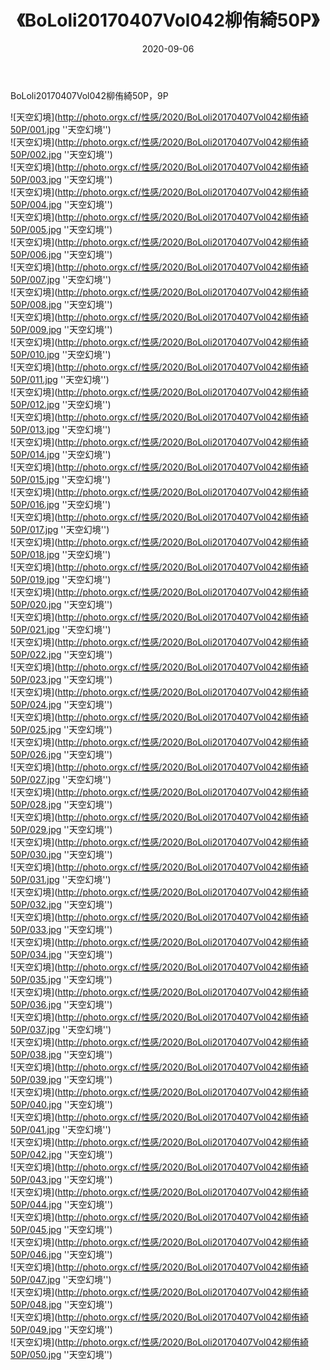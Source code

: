 ﻿---
layout: post
title: 《BoLoli20170407Vol042柳侑綺50P》
date: 2020-09-06
img: http://photo.orgx.cf/性感/2020/BoLoli20170407Vol042柳侑綺50P/000.jpg
tags: [美女,性感,泳衣]
---

BoLoli20170407Vol042柳侑綺50P，9P



![天空幻境](http://photo.orgx.cf/性感/2020/BoLoli20170407Vol042柳侑綺50P/001.jpg ''天空幻境'')<br>
![天空幻境](http://photo.orgx.cf/性感/2020/BoLoli20170407Vol042柳侑綺50P/002.jpg ''天空幻境'')<br>
![天空幻境](http://photo.orgx.cf/性感/2020/BoLoli20170407Vol042柳侑綺50P/003.jpg ''天空幻境'')<br>
![天空幻境](http://photo.orgx.cf/性感/2020/BoLoli20170407Vol042柳侑綺50P/004.jpg ''天空幻境'')<br>
![天空幻境](http://photo.orgx.cf/性感/2020/BoLoli20170407Vol042柳侑綺50P/005.jpg ''天空幻境'')<br>
![天空幻境](http://photo.orgx.cf/性感/2020/BoLoli20170407Vol042柳侑綺50P/006.jpg ''天空幻境'')<br>
![天空幻境](http://photo.orgx.cf/性感/2020/BoLoli20170407Vol042柳侑綺50P/007.jpg ''天空幻境'')<br>
![天空幻境](http://photo.orgx.cf/性感/2020/BoLoli20170407Vol042柳侑綺50P/008.jpg ''天空幻境'')<br>
![天空幻境](http://photo.orgx.cf/性感/2020/BoLoli20170407Vol042柳侑綺50P/009.jpg ''天空幻境'')<br>
![天空幻境](http://photo.orgx.cf/性感/2020/BoLoli20170407Vol042柳侑綺50P/010.jpg ''天空幻境'')<br>
![天空幻境](http://photo.orgx.cf/性感/2020/BoLoli20170407Vol042柳侑綺50P/011.jpg ''天空幻境'')<br>
![天空幻境](http://photo.orgx.cf/性感/2020/BoLoli20170407Vol042柳侑綺50P/012.jpg ''天空幻境'')<br>
![天空幻境](http://photo.orgx.cf/性感/2020/BoLoli20170407Vol042柳侑綺50P/013.jpg ''天空幻境'')<br>
![天空幻境](http://photo.orgx.cf/性感/2020/BoLoli20170407Vol042柳侑綺50P/014.jpg ''天空幻境'')<br>
![天空幻境](http://photo.orgx.cf/性感/2020/BoLoli20170407Vol042柳侑綺50P/015.jpg ''天空幻境'')<br>
![天空幻境](http://photo.orgx.cf/性感/2020/BoLoli20170407Vol042柳侑綺50P/016.jpg ''天空幻境'')<br>
![天空幻境](http://photo.orgx.cf/性感/2020/BoLoli20170407Vol042柳侑綺50P/017.jpg ''天空幻境'')<br>
![天空幻境](http://photo.orgx.cf/性感/2020/BoLoli20170407Vol042柳侑綺50P/018.jpg ''天空幻境'')<br>
![天空幻境](http://photo.orgx.cf/性感/2020/BoLoli20170407Vol042柳侑綺50P/019.jpg ''天空幻境'')<br>
![天空幻境](http://photo.orgx.cf/性感/2020/BoLoli20170407Vol042柳侑綺50P/020.jpg ''天空幻境'')<br>
![天空幻境](http://photo.orgx.cf/性感/2020/BoLoli20170407Vol042柳侑綺50P/021.jpg ''天空幻境'')<br>
![天空幻境](http://photo.orgx.cf/性感/2020/BoLoli20170407Vol042柳侑綺50P/022.jpg ''天空幻境'')<br>
![天空幻境](http://photo.orgx.cf/性感/2020/BoLoli20170407Vol042柳侑綺50P/023.jpg ''天空幻境'')<br>
![天空幻境](http://photo.orgx.cf/性感/2020/BoLoli20170407Vol042柳侑綺50P/024.jpg ''天空幻境'')<br>
![天空幻境](http://photo.orgx.cf/性感/2020/BoLoli20170407Vol042柳侑綺50P/025.jpg ''天空幻境'')<br>
![天空幻境](http://photo.orgx.cf/性感/2020/BoLoli20170407Vol042柳侑綺50P/026.jpg ''天空幻境'')<br>
![天空幻境](http://photo.orgx.cf/性感/2020/BoLoli20170407Vol042柳侑綺50P/027.jpg ''天空幻境'')<br>
![天空幻境](http://photo.orgx.cf/性感/2020/BoLoli20170407Vol042柳侑綺50P/028.jpg ''天空幻境'')<br>
![天空幻境](http://photo.orgx.cf/性感/2020/BoLoli20170407Vol042柳侑綺50P/029.jpg ''天空幻境'')<br>
![天空幻境](http://photo.orgx.cf/性感/2020/BoLoli20170407Vol042柳侑綺50P/030.jpg ''天空幻境'')<br>
![天空幻境](http://photo.orgx.cf/性感/2020/BoLoli20170407Vol042柳侑綺50P/031.jpg ''天空幻境'')<br>
![天空幻境](http://photo.orgx.cf/性感/2020/BoLoli20170407Vol042柳侑綺50P/032.jpg ''天空幻境'')<br>
![天空幻境](http://photo.orgx.cf/性感/2020/BoLoli20170407Vol042柳侑綺50P/033.jpg ''天空幻境'')<br>
![天空幻境](http://photo.orgx.cf/性感/2020/BoLoli20170407Vol042柳侑綺50P/034.jpg ''天空幻境'')<br>
![天空幻境](http://photo.orgx.cf/性感/2020/BoLoli20170407Vol042柳侑綺50P/035.jpg ''天空幻境'')<br>
![天空幻境](http://photo.orgx.cf/性感/2020/BoLoli20170407Vol042柳侑綺50P/036.jpg ''天空幻境'')<br>
![天空幻境](http://photo.orgx.cf/性感/2020/BoLoli20170407Vol042柳侑綺50P/037.jpg ''天空幻境'')<br>
![天空幻境](http://photo.orgx.cf/性感/2020/BoLoli20170407Vol042柳侑綺50P/038.jpg ''天空幻境'')<br>
![天空幻境](http://photo.orgx.cf/性感/2020/BoLoli20170407Vol042柳侑綺50P/039.jpg ''天空幻境'')<br>
![天空幻境](http://photo.orgx.cf/性感/2020/BoLoli20170407Vol042柳侑綺50P/040.jpg ''天空幻境'')<br>
![天空幻境](http://photo.orgx.cf/性感/2020/BoLoli20170407Vol042柳侑綺50P/041.jpg ''天空幻境'')<br>
![天空幻境](http://photo.orgx.cf/性感/2020/BoLoli20170407Vol042柳侑綺50P/042.jpg ''天空幻境'')<br>
![天空幻境](http://photo.orgx.cf/性感/2020/BoLoli20170407Vol042柳侑綺50P/043.jpg ''天空幻境'')<br>
![天空幻境](http://photo.orgx.cf/性感/2020/BoLoli20170407Vol042柳侑綺50P/044.jpg ''天空幻境'')<br>
![天空幻境](http://photo.orgx.cf/性感/2020/BoLoli20170407Vol042柳侑綺50P/045.jpg ''天空幻境'')<br>
![天空幻境](http://photo.orgx.cf/性感/2020/BoLoli20170407Vol042柳侑綺50P/046.jpg ''天空幻境'')<br>
![天空幻境](http://photo.orgx.cf/性感/2020/BoLoli20170407Vol042柳侑綺50P/047.jpg ''天空幻境'')<br>
![天空幻境](http://photo.orgx.cf/性感/2020/BoLoli20170407Vol042柳侑綺50P/048.jpg ''天空幻境'')<br>
![天空幻境](http://photo.orgx.cf/性感/2020/BoLoli20170407Vol042柳侑綺50P/049.jpg ''天空幻境'')<br>
![天空幻境](http://photo.orgx.cf/性感/2020/BoLoli20170407Vol042柳侑綺50P/050.jpg ''天空幻境'')<br>